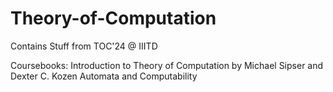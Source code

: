 # Theory-of-Computation
Contains Stuff from TOC'24 @ IIITD

Coursebooks: Introduction to Theory of Computation by Michael Sipser and Dexter C. Kozen Automata and Computability
